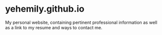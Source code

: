 # yehemily.github.io

My personal website, containing pertinent professional information as well as a link to my resume and ways to contact me.
